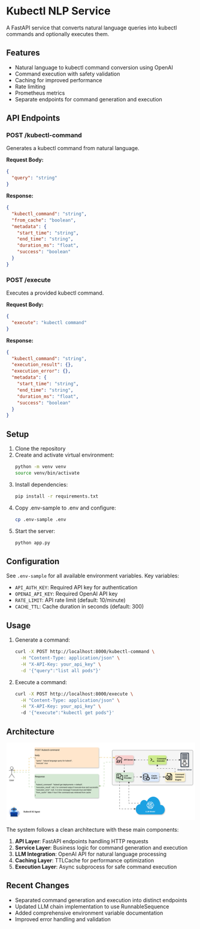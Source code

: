 # Kubectl NLP Service

A FastAPI service that converts natural language queries into kubectl commands and optionally executes them.

## Features

- Natural language to kubectl command conversion using OpenAI
- Command execution with safety validation
- Caching for improved performance
- Rate limiting
- Prometheus metrics
- Separate endpoints for command generation and execution

## API Endpoints

### POST /kubectl-command
Generates a kubectl command from natural language.

**Request Body:**
```json
{
  "query": "string"
}
```

**Response:**
```json
{
  "kubectl_command": "string",
  "from_cache": "boolean",
  "metadata": {
    "start_time": "string",
    "end_time": "string", 
    "duration_ms": "float",
    "success": "boolean"
  }
}
```

### POST /execute
Executes a provided kubectl command.

**Request Body:**
```json
{
  "execute": "kubectl command"
}
```

**Response:**
```json
{
  "kubectl_command": "string",
  "execution_result": {},
  "execution_error": {},
  "metadata": {
    "start_time": "string",
    "end_time": "string",
    "duration_ms": "float",
    "success": "boolean"
  }
}
```

## Setup

1. Clone the repository
2. Create and activate virtual environment:
   ```bash
   python -m venv venv
   source venv/bin/activate
   ```
3. Install dependencies:
   ```bash
   pip install -r requirements.txt
   ```
4. Copy .env-sample to .env and configure:
   ```bash
   cp .env-sample .env
   ```
5. Start the server:
   ```bash
   python app.py
   ```

## Configuration

See `.env-sample` for all available environment variables. Key variables:

- `API_AUTH_KEY`: Required API key for authentication
- `OPENAI_API_KEY`: Required OpenAI API key
- `RATE_LIMIT`: API rate limit (default: 10/minute)
- `CACHE_TTL`: Cache duration in seconds (default: 300)

## Usage

1. Generate a command:
   ```bash
   curl -X POST http://localhost:8000/kubectl-command \
     -H "Content-Type: application/json" \
     -H "X-API-Key: your_api_key" \
     -d '{"query":"list all pods"}'
   ```

2. Execute a command:
   ```bash
   curl -X POST http://localhost:8000/execute \
     -H "Content-Type: application/json" \
     -H "X-API-Key: your_api_key" \ 
     -d '{"execute":"kubectl get pods"}'
   ```

## Architecture

![Architecture Diagram](./assets/diagram.svg)

The system follows a clean architecture with these main components:

1. **API Layer**: FastAPI endpoints handling HTTP requests
2. **Service Layer**: Business logic for command generation and execution
3. **LLM Integration**: OpenAI API for natural language processing
4. **Caching Layer**: TTLCache for performance optimization
5. **Execution Layer**: Async subprocess for safe command execution

## Recent Changes

- Separated command generation and execution into distinct endpoints
- Updated LLM chain implementation to use RunnableSequence
- Added comprehensive environment variable documentation
- Improved error handling and validation
